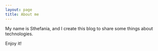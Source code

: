 ```yaml
---
layout: page
title: About me
---
```


My name is Sthefania, and I create this blog to share some things about technologies.

Enjoy it!
